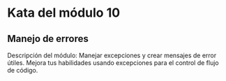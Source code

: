 # Kata del módulo 10

## Manejo de errores

Descripción del módulo: Manejar excepciones y crear mensajes de error útiles. Mejora tus habilidades usando excepciones para el control de flujo de código.
